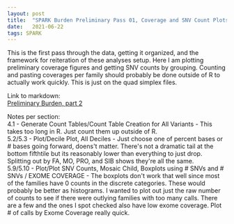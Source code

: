 ```yaml
---
layout: post
title:  "SPARK Burden Preliminary Pass 01, Coverage and SNV Count Plots"
date:   2021-06-22
tags: SPARK
---
```


This is the first pass through the data, getting it organized, and the framework for reiteration of these analyses setup. Here I am plotting preliminary coverage figures and getting SNV counts by grouping. Counting and pasting coverages per family should probably be done outside of R to actually work quickly. This is just on the quad simplex files.

Link to markdown:
<br>[Preliminary Burden, part 2](https://www.dropbox.com/s/nco21ui46vgv0xt/prelim_burden_quadsimplex_02.html?dl=0)

Notes per section:
<br>4.1 - Generate Count Tables/Count Table Creation for All Variants - This takes too long in R. Just count them up outside of R.
<br>5.2/5.3 - Plot/Decile Plot, All Deciles - Just choose one of percent bases or # bases going forward, doens't matter. There's not a dramatic tail at the bottom fifthtile but its reasonably lower than everything to just drop. Splitting out by FA, MO, PRO, and SIB shows they're all the same.
<br>5.9/5.10 - Plot/Plot SNV Counts, Mosaic Child, Boxplots using # SNVs and # SNVs / EXOME COVERAGE - The boxplots don't work that well since most of the families have 0 counts in the discrete categories. These would probably be better as histograms. I wanted to plot out just the raw number of counts to see if there were outlying families with too many calls. There are a few and the ones I spot checked also have low exome coverage. Plot # of calls by Exome Coverage really quick.
